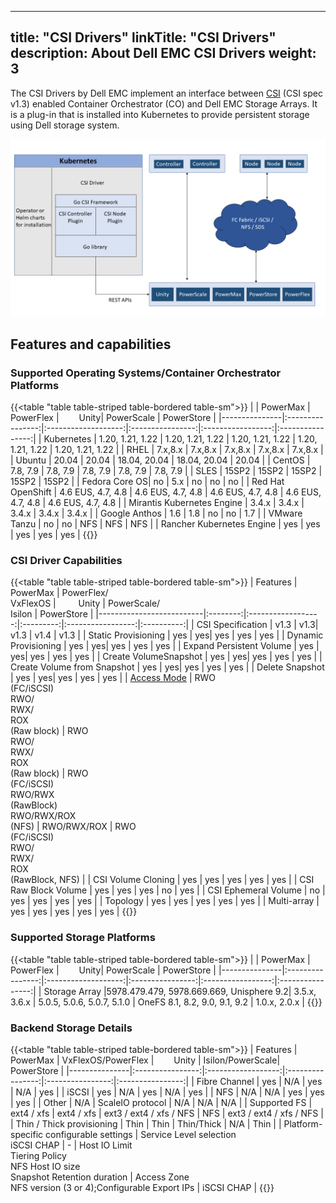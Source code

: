 
---
title: "CSI Drivers"
linkTitle: "CSI Drivers"
description: About Dell EMC CSI Drivers 
weight: 3
---

The CSI Drivers by Dell EMC implement an interface between [CSI](https://kubernetes-csi.github.io/docs/) (CSI spec v1.3) enabled Container Orchestrator (CO) and Dell EMC Storage Arrays. It is a plug-in that is installed into Kubernetes to provide persistent storage using Dell storage system.

![CSI Architecture](Architecture_Diagram.png)

## Features and capabilities

### Supported Operating Systems/Container Orchestrator Platforms
{{<table "table table-striped table-bordered table-sm">}}
|               | PowerMax         | PowerFlex |&emsp;&emsp; Unity| PowerScale |    PowerStore    |
|---------------|:----------------:|:-------------------:|:----------------:|:-----------------:|:----------------:|
| Kubernetes    | 1.20, 1.21, 1.22 |   1.20, 1.21, 1.22   |  1.20, 1.21, 1.22 |   1.20, 1.21, 1.22  | 1.20, 1.21, 1.22 |
| RHEL          |     7.x,8.x      |     7.x,8.x         |     7.x,8.x      |     7.x,8.x       |     7.x,8.x      |
| Ubuntu        |       20.04      |       20.04         |       18.04, 20.04      |        18.04, 20.04      |          20.04     |
| CentOS        |     7.8, 7.9     |      7.8, 7.9       |     7.8, 7.9     |      7.8, 7.9     |     7.8, 7.9     |
| SLES          |        15SP2        |        15SP2        |       15SP2      |         15SP2     |       15SP2      |
| Fedora Core OS|        no        |         5.x       |        no        |         no        |        no        |
| Red Hat OpenShift | 4.6 EUS, 4.7, 4.8 |   4.6 EUS, 4.7, 4.8 |    4.6 EUS, 4.7, 4.8     |   4.6 EUS, 4.7, 4.8   |  4.6 EUS, 4.7, 4.8 |
| Mirantis Kubernetes Engine |       3.4.x      |        3.4.x        |       3.4.x     |        3.4.x      |        3.4.x     |
| Google Anthos |        1.6       |          1.8        |        no        |         no        |        1.7       |
| VMware Tanzu  |        no        |          no      |        NFS     |         NFS    |      NFS      |
| Rancher Kubernetes Engine |       yes      |          yes         |        yes       |         yes |      yes     |
{{</table>}}

### CSI Driver Capabilities
{{<table "table table-striped table-bordered table-sm">}}
| Features | PowerMax | PowerFlex/<br>VxFlexOS | &emsp;&emsp; Unity  | PowerScale/<br>Isilon | PowerStore |
|--------------------------|:--------:|:------------------:|:---------:|:-----------------:|:----------:|
| CSI Specification        | v1.3     | v1.3| v1.3      | v1.4  | v1.3       |
| Static Provisioning      | yes      | yes| yes   | yes | yes  |
| Dynamic Provisioning     | yes      | yes| yes   | yes | yes  |
| Expand Persistent Volume | yes      | yes| yes   | yes | yes  |
| Create VolumeSnapshot    | yes      | yes| yes   | yes | yes  |
| Create Volume from Snapshot | yes   | yes| yes   | yes | yes  |
| Delete Snapshot          | yes      | yes| yes   | yes | yes  |
| [Access Mode](https://kubernetes.io/docs/concepts/storage/persistent-volumes/#access-modes)         | RWO<br>(FC/iSCSI)<br>RWO/<br>RWX/<br>ROX<br>(Raw block) | RWO<br>RWO/<br>RWX/<br>ROX<br>(Raw block) | RWO<br>(FC/iSCSI)<br>RWO/RWX<br>(RawBlock)<br>RWO/RWX/ROX<br>(NFS) | RWO/RWX/ROX | RWO<br>(FC/iSCSI)<br>RWO/<br>RWX/<br>ROX<br>(RawBlock, NFS) |
| CSI Volume Cloning       | yes      | yes | yes   | yes | yes |
| CSI Raw Block Volume     | yes      | yes | yes   | no  | yes |
| CSI Ephemeral Volume     | no       | yes | yes   | yes | yes |
| Topology                 | yes      | yes | yes   | yes | yes |
| Multi-array              | yes  | yes  | yes | yes | yes     |
{{</table>}}
### Supported Storage Platforms
{{<table "table table-striped table-bordered table-sm">}}
|               | PowerMax         | PowerFlex |&emsp;&emsp; Unity| PowerScale |    PowerStore    |
|---------------|:----------------:|:-------------------:|:----------------:|:-----------------:|:----------------:|
| Storage Array |5978.479.479, 5978.669.669, Unisphere 9.2|    3.5.x, 3.6.x    | 5.0.5, 5.0.6, 5.0.7, 5.1.0 | OneFS 8.1, 8.2, 9.0, 9.1, 9.2 | 1.0.x, 2.0.x |
{{</table>}}
### Backend Storage Details
{{<table "table table-striped table-bordered table-sm">}}
| Features      | PowerMax         | VxFlexOS/PowerFlex | &emsp;&emsp;Unity | Isilon/PowerScale| PowerStore       |
|---------------|:----------------:|:------------------:|:----------------:|:----------------:|:----------------:|
| Fibre Channel | yes              | N/A                | yes              | N/A              | yes              |
| iSCSI         | yes              | N/A                | yes              | N/A              | yes              |
| NFS           | N/A              | N/A                | yes              | yes              | yes              |
| Other         | N/A              | ScaleIO protocol   | N/A              | N/A              | N/A              |
| Supported FS  | ext4 / xfs       | ext4 / xfs         | ext3 / ext4 / xfs / NFS | NFS       | ext3 / ext4 / xfs / NFS       |
| Thin / Thick provisioning | Thin  | Thin               | Thin/Thick              | N/A              | Thin              |
| Platform-specific configurable settings | Service Level selection<br>iSCSI CHAP | - | Host IO Limit<br>Tiering Policy<br>NFS Host IO size<br>Snapshot Retention duration | Access Zone<br>NFS version (3 or 4);Configurable Export IPs | iSCSI CHAP |
{{</table>}}
